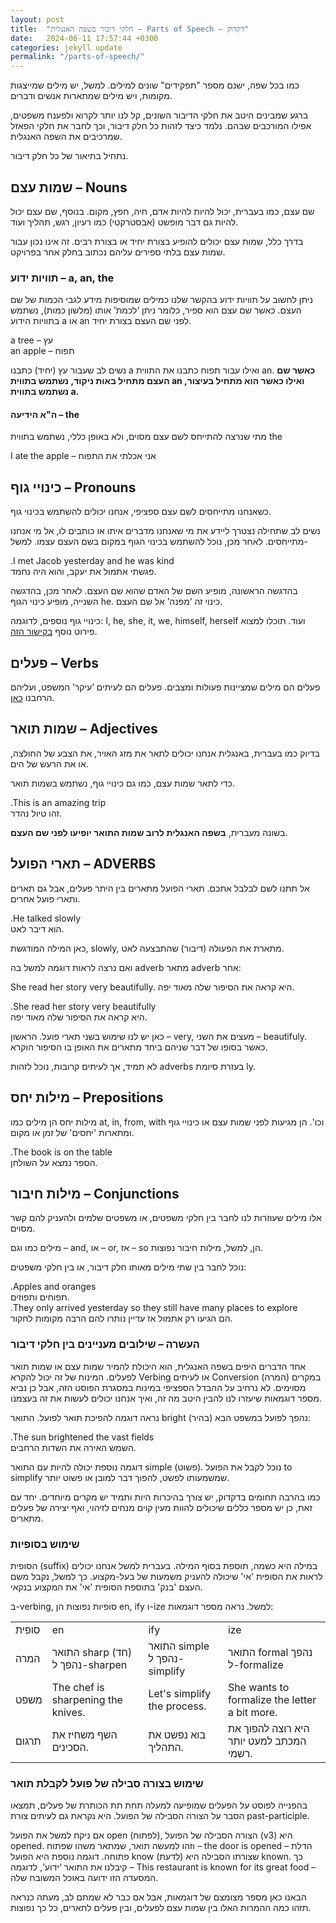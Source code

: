 ```yaml
---
layout: post
title:  "חלקי דיבור בשפה האנגלית – Parts of Speech – דקדוק"
date:   2024-06-11 17:57:44 +0300
categories: jekyll update
permalink: "/parts-of-speech/"
---
```


<p>
כמו בכל שפה, ישנם מספר "תפקידים" שונים למילים. למשל, יש מילים שמייצגות מקומות,
ויש מילים שמתארות אנשים ודברים.
<p>

<p class="">ברגע שמבינים היטב את חלקי הדיבור השונים, קל לנו יותר לקרוא ולפענח משפטים, אפילו המורכבים שבהם. נלמד כיצד לזהות כל חלק דיבור, וכך לחבר את חלקי הפאזל שמרכיבים את השפה האנגלית.</p>

<p>נתחיל בתיאור של כל חלק דיבור.</p>

<h2>שמות עצם – Nouns</h2>

<p>שם עצם, כמו בעברית, יכול להיות להיות אדם, חיה, חפץ, מקום. בנוסף, שם עצם יכול להיות גם דבר מופשט (אבסטרקטי)  כמו רעיון, רגש, תהליך ועוד.</p>

<p>בדרך כלל, שמות עצם יכולים להופיע בצורת יחיד או בצורת רבים. זה אינו נכון עבור שמות עצם בלתי ספירים עליהם נכתוב בחלק אחר בפרויקט.</p>

<h3>תוויות ידוע – a, an, the</h3>

<p>ניתן לחשוב על תוויות ידוע בהקשר שלנו כמילים שמוסיפות מידע לגבי הכמות של שם העצם. כאשר שם עצם הוא ספיר, כלומר ניתן &#8216;לכמת&#8217; אותו (מלשון כמות), נשתמש בתוויות הידוע a או an לפני שם העצם בצורת יחיד.</p>

<div class="card text-center">
  <div class="card-body">
    a tree – עץ<br>
    an apple – תפוח
  </div>
</div>

<p>נשים לב שעבור עץ (יחיד) כתבנו a ואילו עבור תפוח כתבנו את התווית an. <strong>כאשר שם העצם מתחיל באות ניקוד, נשתמש בתווית an ואילו כאשר הוא מתחיל בעיצור, נשתמש בתווית a.</strong></p>

<h4>ה"א הידיעה – the</h4>
<p>
 מתי שנרצה להתייחס לשם עצם מסוים, ולא באופן כללי, נשתמש בתווית the
</p>

<div class="card text-center">
  <div class="card-body">
    I ate the apple – אני אכלתי את התפוח 
  </div>
</div>

<h2>כינויי גוף – Pronouns</h2>

<p>כשאנחנו מתייחסים לשם עצם ספציפי, אנחנו יכולים להשתמש בכינוי גוף.</p>

<p>נשים לב שתחילה נצטרך ליידע את מי שאנחנו מדברים איתו או כותבים לו, אל מי אנחנו מתייחסים. לאחר מכן, נוכל להשתמש בכינוי הגוף במקום בשם העצם עצמו. למשל-</p>

<div class="card text-center">
  <div class="card-body">
    .I met Jacob yesterday and he was kind<br>
    פגשתי אתמול את יעקב, והוא היה נחמד.
  </div>
</div>

<p>בהדגשה הראשונה, מופיע השם של האדם שהוא שם העצם. לאחר מכן, בהדגשה השנייה, מופיע כינוי הגוף he. כינוי זה &#8216;מפנה&#8217; אל שם העצם.</p>

<p>כינויי גוף נוספים, לדוגמה: I, he, she, it, we, himself, herself ועוד. תוכלו למצוא פירוט נוסף <a href="https://www.berlitz.com/en-il/blog/english-pronouns-grammar" title="כאן">בקישור הזה</a>.</p>

<h2>פעלים – Verbs</h2>

<p>פעלים הם מילים שמציינות פעולות ומצבים. פעלים הם לעיתים &#8216;עיקר&#8217; המשפט, ועליהם הרחבנו <a href="/verbs/" title="כאן">כאן</a>.</p>

<h2>שמות תואר – Adjectives</h2>

<p>בדיוק כמו בעברית, באנגלית אנחנו יכולים לתאר את מזג האויר, את הצבע של החולצה, או את הרעש של הים.</p>

<p>כדי לתאר שמות עצם, כמו גם כינויי גוף, נשתמש בשמות תואר.</p>

<div class="card text-center">
  <div class="card-body">
    .This is an amazing trip<br>
    זהו טיול נהדר.
  </div>
</div>

<p>בשונה מעברית, <strong>בשפה האנגלית לרוב שמות התואר יופיעו לפני שם העצם</strong>.</p>

<h2>תארי הפועל – ADVERBS</h2>

<p>אל תתנו לשם לבלבל אתכם. תארי הפועל מתארים בין היתר פעלים, אבל גם תארים ותארי פועל אחרים.</p>

<div class="card text-center">
  <div class="card-body">
    .He talked slowly<br>
    הוא דיבר לאט.
  </div>
</div>

<p>כאן המילה המודגשת, slowly, מתארת את הפעולה (דיבור) שהתבצעה לאט.</p>

<p>ואם נרצה לראות דוגמה למשל בה adverb מתאר adverb אחר:</p>

<card> She read her story very beautifully. </card>
היא קראה את הסיפור שלה מאוד יפה.

<div class="card text-center">
  <div class="card-body">
    .She read her story very beautifully<br>
    היא קראה את הסיפור שלה מאוד יפה.
  </div>
</div>

<p>כאן יש לנו שימוש בשני תארי פועל. הראשון – very, מעצים את השני – beautifuly. כאשר בסופו של דבר שניהם ביחד מתארים את האופן בו הסיפור הוקרא.</p>

<p>לא תמיד, אך לעיתים קרובות, נוכל לזהות adverbs בעזרת סיומת ly.</p>

<h2>מילות יחס – Prepositions</h2>

<p>מילות יחס הן מילים כמו at, in, from, with וכו'. הן מגיעות לפני שמות עצם או כינויי גוף ומתארות 'יחסים' של זמן או מקום.</p>

<p class="text-center">.The book is on the table
<br>הספר נמצא על השולחן.</p>


<h2>מילות חיבור – Conjunctions</h2>

<p>אלו מילים שעוזרות לנו לחבר בין חלקי משפטים, או משפטים שלמים ולהעניק להם קשר מסוים.</p>

<p>מילים כמו וגם – and, או – or, אז – so הן, למשל, מילות חיבור נפוצות.</p>

<p>נוכל לחבר בין שתי מילים מאותו חלק דיבור, או בין חלקי משפטים:</p>

<p class="text-center">.Apples and oranges
<br>תפוחים ותפוזים.
<br>.They only arrived yesterday so they still have many places to explore
<br>הם הגיעו רק אתמול אז עדיין נותרו להם הרבה מקומות לחקור.</p>

<h3>העשרה – שילובים מעניינים בין חלקי דיבור</h3>

<p>אחד הדברים היפים בשפה האנגלית, הוא היכולת להמיר שמות עצם או שמות תואר לפעלים. המינוח של זה יכול להקרא Verbing או לעיתים Conversion (המרה) במקרים מסוימים. לא נרחיב על ההבדל הספציפי במינוח במסגרת הפוסט הזה, אבל כן נביא מספר דוגמאות שיעזרו לנו להבין היטב מה זה, ואיך אנחנו יכולים לעשות את זה בעצמנו.</p>

<p>נראה דוגמה להפיכת תואר לפועל. התואר bright (בהיר) נהפך לפועל במשפט הבא:</p>


<p class="text-center">.The sun brightened the vast fields
<br>השמש האירה את השדות הרחבים.</p>

<p>דוגמה נוספת יכולה להיות עם התואר simple (פשוט). נוכל לקבל את הפועל to simplify שמשמעותו לפשט, להפוך דבר למובן או פשוט יותר.</p>

<p>כמו בהרבה תחומים בדקדוק, יש צורך בהיכרות היות ותמיד יש מקרים מיוחדים. יחד עם זאת, כן יש מספר כללים שיכולים להוות מעין קוים מנחים לזיהוי, ואף יצירה של פעלים מתארים.</p>

<h3>שימוש בסופיות </h3>

<p>הסופית (suffix) במילה היא כשמה, תוספת בסוף המילה. בעברית למשל אנחנו יכולים לראות את הסופית 'אי' שיכולה להעניק משמעות של בעל-מקצוע. כך למשל, נקבל משם העצם 'בנק' בתוספת הסופית 'אי' את המקצוע בנקאי.</p>

<p>ב-verbing, סופיות נפוצות הן en, ify ו-ize למשל. נראה מספר דוגמאות:</p>

<div class="table-responsive">
<table class="table text-center">
  <tbody>
    <tr>
      <td>סופית</td>
      <td>en</td>
      <td>ify</td>
      <td>ize</td>
    </tr>
    <tr>
      <td>המרה</td>
      <td>התואר sharp (חד) נהפך ל-sharpen</td>
      <td>התואר simple נהפך ל-simplify</td>
      <td>התואר formal נהפך ל-formalize</td>
    </tr>
    <tr>
      <td>משפט</td>
      <td>The chef is sharpening the knives.</td>
      <td>Let's simplify the process.</td>
      <td>She wants to formalize the letter a bit more.</td>
    </tr>
    <tr>
      <td>תרגום</td>
      <td>השף משחיז את הסכינים.</td>
      <td>בוא נפשט את התהליך.</td>
      <td>היא רוצה להפוך את המכתב למעט יותר רשמי.</td>
    </tr>
  </tbody>
</table>
</div>

<h3>שימוש בצורה סבילה של פועל לקבלת תואר</h3>

<p>
בהפנייה לפוסט על הפעלים שמופיעה למעלה תחת תת הכותרת של פעלים, תמצאו הסבר על הצורה הסבילה של הפועל. היא נקראת גם לעיתים צורת past-participle.
</p>

<p>
אם ניקח למשל את הפועל open (לפתוח), הצורה הסבילה של הפועל (v3) היא opened. וזהו למעשה תואר, שמתאר משהו שפתוח – the door is opened – הדלת פתוחה. דוגמה נוספת היא הפועל know (לדעת) שצורתו הסבילה היא known. כך קיבלנו את התואר ‘ידוע’, לדוגמה – This restaurant is known for its great food – המסעדה הזו ידועה באוכל המשובח שלה.
</p>

<p>
הבאנו כאן מספר מצומצם של דוגמאות, אבל אם כבר לא שמתם לב, מעתה כנראה תזהו כמה ההמרות האלו בין שמות עצם לפעלים, ובין פעלים לתארים, כל כך נפוצות.
</p>